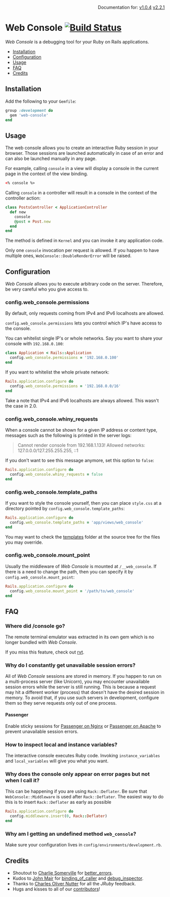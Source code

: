 <p align=right>
  Documentation for:
  <a href=https://github.com/rails/web-console/tree/v1.0.4>v1.0.4</a>
  <a href=https://github.com/rails/web-console/tree/v2.2.1>v2.2.1</a>
</p>

# Web Console [![Build Status](https://travis-ci.org/rails/web-console.svg?branch=master)](https://travis-ci.org/rails/web-console)

_Web Console_ is a debugging tool for your Ruby on Rails applications.

- [Installation](#installation)
- [Configuration](#configuration)
- [Usage](#usage)
- [FAQ](#faq)
- [Credits](#credits)

## Installation

Add the following to your `Gemfile`:

```ruby
group :development do
  gem 'web-console'
end
```

## Usage

The web console allows you to create an interactive Ruby session in your
browser. Those sessions are launched automatically in case of an error and can
also be launched manually in any page.

For example, calling `console` in a view will display a console in the current
page in the context of the view binding.

```html
<% console %>
```

Calling `console` in a controller will result in a console in the context of
the controller action:

```ruby
class PostsController < ApplicationController
  def new
    console
    @post = Post.new
  end
end
```

The method is defined in `Kernel` and you can invoke it any application code.

Only one `console` invocation per request is allowed. If you happen to
have multiple ones, `WebConsole::DoubleRenderError` will be raised.

## Configuration

_Web Console_ allows you to execute arbitrary code on the server. Therefore, be
very careful who you give access to.

### config.web_console.permissions

By default, only requests coming from IPv4 and IPv6 localhosts are allowed.

`config.web_console.permissions` lets you control which IP's have access to
the console.

You can whitelist single IP's or whole networks. Say you want to share your
console with `192.168.0.100`:

```ruby
class Application < Rails::Application
  config.web_console.permissions = '192.168.0.100'
end
```

If you want to whitelist the whole private network:

```ruby
Rails.application.configure do
  config.web_console.permissions = '192.168.0.0/16'
end
```

Take a note that IPv4 and IPv6 localhosts are always allowed. This wasn't the
case in 2.0.

### config.web_console.whiny_requests

When a console cannot be shown for a given IP address or content type,
messages such as the following is printed in the server logs:

> Cannot render console from 192.168.1.133! Allowed networks:
> 127.0.0.0/127.255.255.255, ::1

If you don't want to see this message anymore, set this option to `false`:

```ruby
Rails.application.configure do
  config.web_console.whiny_requests = false
end
```

### config.web_console.template_paths

If you want to style the console yourself, then you can place `style.css` at a
directory pointed by `config.web_console.template_paths`:

```ruby
Rails.application.configure do
  config.web_console.template_paths = 'app/views/web_console'
end
```

You may want to check the [templates] folder at the source tree for the files you
may override.

### config.web_console.mount_point

Usually the middleware of _Web Console_ is mounted at `/__web_console`.
If there is a need to change the path, then you can specify it by
`config.web_console.mount_point`:

```ruby
Rails.application.configure do
  config.web_console.mount_point = '/path/to/web_console'
end
```

## FAQ

### Where did /console go?

The remote terminal emulator was extracted in its own gem which is no longer
bundled with _Web Console_.

If you miss this feature, check out [rvt].

### Why do I constantly get unavailable session errors?

All of _Web Console_ sessions are stored in memory. If you happen to run on a
multi-process server (like Unicorn), you may encounter unavailable session errors
while the server is still running. This is because a request may hit a
different worker (process) that doesn't have the desired session in memory.
To avoid that, if you use such servers in development, configure them so they
serve requests only out of one process.

#### Passenger

Enable sticky sessions for [Passenger on Nginx] or [Passenger on Apache] to
prevent unavailable session errors.

### How to inspect local and instance variables?

The interactive console executes Ruby code. Invoking `instance_variables` and
`local_variables` will give you what you want.

### Why does the console only appear on error pages but not when I call it?

This can be happening if you are using `Rack::Deflater`. Be sure that
`WebConsole::Middleware` is used after `Rack::Deflater`. The easiest way to do
this is to insert `Rack::Deflater` as early as possible

```ruby
Rails.application.configure do
  config.middleware.insert(0, Rack::Deflater)
end
```

### Why am I getting an undefined method `web_console`?

Make sure your configuration lives in `config/environments/development.rb`.

## Credits

* Shoutout to [Charlie Somerville] for [better_errors].
* Kudos to [John Mair] for [binding_of_caller] and [debug_inspector].
* Thanks to [Charles Oliver Nutter] for all the _JRuby_ feedback.
* Hugs and kisses to all of our [contributors]!

[better_errors]: https://github.com/charliesome/better_errors
[debug_inspector]: https://github.com/banister/debug_inspector
[binding_of_caller]: https://github.com/banister/binding_of_caller
[Charlie Somerville]: https://github.com/charliesome
[John Mair]: https://github.com/banister
[Charles Oliver Nutter]: https://github.com/headius
[templates]: https://github.com/rails/web-console/tree/master/lib/web_console/templates
[rvt]: https://github.com/gsamokovarov/rvt
[contributors]: https://github.com/rails/web-console/graphs/contributors
[Passenger on Nginx]: https://www.phusionpassenger.com/library/config/nginx/reference/#passengerstickysessions
[Passenger on Apache]: https://www.phusionpassenger.com/library/config/apache/reference/#passengerstickysessions
